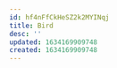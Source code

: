 ```yaml
---
id: hf4nFfCkHeSZ2k2MYINqj
title: Bird
desc: ''
updated: 1634169909748
created: 1634169909748
---
```


